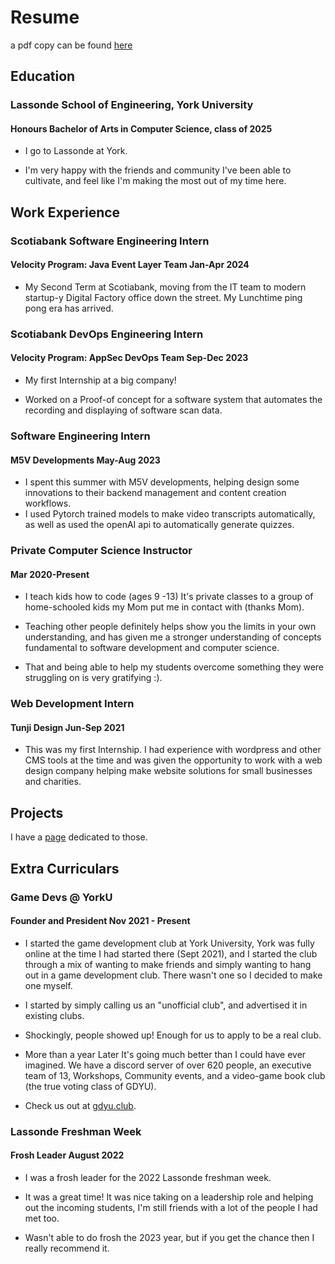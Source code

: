 # Resume
a pdf copy can be found [here](https://file.notion.so/f/f/c477293f-b7c3-4cc8-b30a-761434e7ab2d/b3a73374-4a1e-4a38-afb9-f13385b5c56b/jayden_brooks_resume.pdf?id=774d2b8f-22ce-4ea4-8b5f-01bedb05e650&table=block&spaceId=c477293f-b7c3-4cc8-b30a-761434e7ab2d&expirationTimestamp=1704556800000&signature=hoT7yBVgXQJh4vZT3lHH8ApDwKQqfLspvzFOXuGfZ_s&downloadName=jayden_brooks_resume.pdf)

## Education
### Lassonde School of Engineering, York University
#### Honours Bachelor of Arts in Computer Science, class of 2025
- I go to Lassonde at York. 

- I'm very happy with the friends and community I've been able to cultivate, and feel like I'm making the most out of my time here. 


## Work Experience
### Scotiabank Software Engineering Intern
#### Velocity Program: Java Event Layer Team Jan-Apr 2024
- My Second Term at Scotiabank, moving from the IT team to modern startup-y Digital Factory office down the street. My Lunchtime ping pong era has arrived.


### Scotiabank DevOps Engineering Intern
#### Velocity Program: AppSec DevOps Team Sep-Dec 2023
- My first Internship at a big company!

- Worked on a Proof-of concept for a software system that automates the recording and displaying of software scan data.
### Software Engineering Intern 

#### M5V Developments May-Aug 2023
- I spent this summer with M5V developments, helping design some innovations to their backend management and content creation workflows.
- I used Pytorch trained models to make video transcripts automatically, as well as used the openAI api to  automatically generate quizzes.

### Private Computer Science Instructor
#### Mar 2020-Present
-   I teach kids how to code (ages 9 -13)
    It's private classes to a group of home-schooled kids my Mom put me in contact with (thanks Mom).

- Teaching other people definitely helps show you the limits in your own understanding,  and has given me a stronger understanding of concepts fundamental to software development and computer science.

- That and being able to help my students overcome something they were struggling on is very gratifying :).

### Web Development Intern
#### Tunji Design Jun-Sep 2021
-   This was my first Internship. I had experience with wordpress and other CMS tools at the time and was given the opportunity to work with a web design company helping make website solutions for small businesses and charities.

## Projects
I have a [page](/projects) dedicated to those.

## Extra Curriculars
### Game Devs @ YorkU
#### Founder and President Nov 2021 - Present
- I started the game development club at York University, York was fully online at the time I had started there (Sept 2021), and I started the club through a mix of wanting to make friends and simply wanting to hang out in a game development club. There wasn't one so I decided to make one myself. 

- I started by simply calling us an "unofficial club", and advertised it in existing clubs.

- Shockingly, people showed up! Enough for us to apply to be a real club.

- More than a year Later It's going much better than I could have ever imagined.
  We have a discord server of over 620 people, an executive team of 13, Workshops, Community events, and a video-game book club (the true voting class of GDYU).

- Check us out at [gdyu.club](https://www.gdyu.club/).

### Lassonde Freshman Week
#### Frosh Leader August 2022 
- I was a frosh leader for the 2022 Lassonde freshman week.

-   It was a great time! It was nice taking on a leadership role and helping out the incoming students, I'm still friends with a lot of the people I had met too.


-   Wasn't able to do frosh the 2023 year, but if you get the chance then I really recommend it.